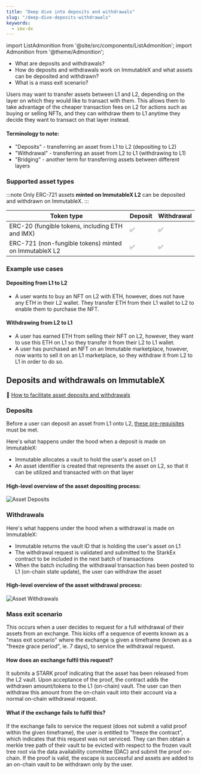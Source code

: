 ```yaml
---
title: "Deep dive into deposits and withdrawals"
slug: "/deep-dive-deposits-withdrawals"
keywords:
  - imx-dx
---
```


import ListAdmonition from '@site/src/components/ListAdmonition';
import Admonition from '@theme/Admonition';

<ListAdmonition>
    <ul>
        <li>What are deposits and withdrawals?</li>
        <li>How do deposits and withdrawals work on ImmutableX and what assets can be deposited and withdrawn?</li>
        <li>What is a mass exit scenario?</li>
    </ul>
</ListAdmonition>

Users may want to transfer assets between L1 and L2, depending on the layer on which they would like to transact with them. This allows them to take advantage of the cheaper transaction fees on L2 for actions such as buying or selling NFTs, and they can withdraw them to L1 anytime they decide they want to transact on that layer instead.

#### Terminology to note:
* "Deposits" - transferring an asset from L1 to L2 (depositing to L2)
* "Withdrawal" - transferring an asset from L2 to L1 (withdrawing to L1)
* "Bridging" - another term for transferring assets between different layers

### Supported asset types
:::note
Only ERC-721 assets **minted on ImmutableX L2** can be deposited and withdrawn on ImmutableX.
:::

| Token type                                            | Deposit | Withdrawal |
| ----------------------------------------------------- | ------- | ---------- |
| ERC-20 (fungible tokens, including ETH and IMX)       | ✅       | ✅          |
| ERC-721 (non-fungible tokens) minted on ImmutableX L2 | ✅       | ✅          |

### Example use cases

#### Depositing from L1 to L2
* A user wants to buy an NFT on L2 with ETH, however, does not have any ETH in their L2 wallet. They transfer ETH from their L1 wallet to L2 to enable them to purchase the NFT.

#### Withdrawing from L2 to L1
* A user has earned ETH from selling their NFT on L2, however, they want to use this ETH on L1 so they transfer it from their L2 to L1 wallet.
* A user has purchased an NFT on an Immutable marketplace, however, now wants to sell it on an L1 marketplace, so they withdraw it from L2 to L1 in order to do so.

## Deposits and withdrawals on ImmutableX

<Admonition type="info" title="Guide:" icon="">
    📘 <a href="./how-to-enable-deposits-withdrawals">How to facilitate asset deposits and withdrawals</a>
</Admonition>

### Deposits
Before a user can deposit an asset from L1 onto L2, [these pre-requisites](../guides/basic-guides/deposits-withdrawals/index.md#deposit-pre-requisites) must be met.

Here's what happens under the hood when a deposit is made on ImmutableX:
* Immutable allocates a vault to hold the user's asset on L1
* An asset identifier is created that represents the asset on L2, so that it can be utilized and transacted with on that layer

#### High-level overview of the asset depositing process:
![Asset Deposits](/img/AssetDeposits.png)

### Withdrawals
Here's what happens under the hood when a withdrawal is made on ImmutableX:
* Immutable returns the vault ID that is holding the user's asset on L1
* The withdrawal request is validated and submitted to the StarkEx contract to be included in the next batch of transactions
* When the batch including the withdrawal transaction has been posted to L1 (on-chain state update), the user can withdraw the asset

#### High-level overview of the asset withdrawal process:
![Asset Withdrawals](/img/Withdrawals.png)

### Mass exit scenario
This occurs when a user decides to request for a full withdrawal of their assets from an exchange. This kicks off a sequence of events known as a "mass exit scenario" where the exchange is given a timeframe (known as a "freeze grace period", ie. 7 days), to service the withdrawal request.

#### How does an exchange fulfil this request?
It submits a STARK proof indicating that the asset has been released from the L2 vault. Upon acceptance of the proof, the contract adds the withdrawn amount/tokens to the L1 (on-chain) vault. The user can then withdraw this amount from the on-chain vault into their account via a normal on-chain withdrawal request.

#### What if the exchange fails to fulfil this?
If the exchange fails to service the request (does not submit a valid proof within the given timeframe), the user is entitled to "freeze the contract", which indicates that this request was not serviced. They can then obtain a merkle tree path of their vault to be evicted with respect to the frozen vault tree root via the data availability committee (DAC) and submit the proof on-chain. If the proof is valid, the escape is successful and assets are added to an on-chain vault to be withdrawn only by the user.
